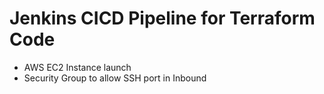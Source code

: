 # Jenkins CICD Pipeline for Terraform Code
- AWS EC2 Instance launch
- Security Group to allow SSH port in Inbound
